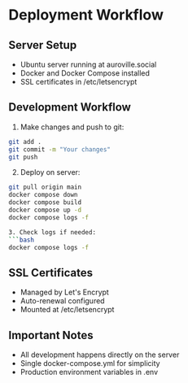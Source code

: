 # Deployment Workflow

## Server Setup
- Ubuntu server running at auroville.social
- Docker and Docker Compose installed
- SSL certificates in /etc/letsencrypt

## Development Workflow

1. Make changes and push to git:
```bash
git add .
git commit -m "Your changes"
git push
```

2. Deploy on server:
```bash
git pull origin main
docker compose down
docker compose build
docker compose up -d
docker compose logs -f

3. Check logs if needed:
```bash
docker compose logs -f
```

## SSL Certificates
- Managed by Let's Encrypt
- Auto-renewal configured
- Mounted at /etc/letsencrypt

## Important Notes
- All development happens directly on the server
- Single docker-compose.yml for simplicity
- Production environment variables in .env

